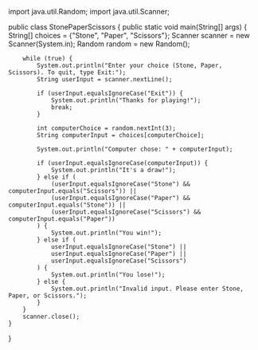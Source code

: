 import java.util.Random;
import java.util.Scanner;

public class StonePaperScissors {
    public static void main(String[] args) {
        String[] choices = {"Stone", "Paper", "Scissors"};
        Scanner scanner = new Scanner(System.in);
        Random random = new Random();

        while (true) {
            System.out.println("Enter your choice (Stone, Paper, Scissors). To quit, type Exit:");
            String userInput = scanner.nextLine();

            if (userInput.equalsIgnoreCase("Exit")) {
                System.out.println("Thanks for playing!");
                break;
            }

            int computerChoice = random.nextInt(3);
            String computerInput = choices[computerChoice];

            System.out.println("Computer chose: " + computerInput);

            if (userInput.equalsIgnoreCase(computerInput)) {
                System.out.println("It's a draw!");
            } else if (
                (userInput.equalsIgnoreCase("Stone") && computerInput.equals("Scissors")) ||
                (userInput.equalsIgnoreCase("Paper") && computerInput.equals("Stone")) ||
                (userInput.equalsIgnoreCase("Scissors") && computerInput.equals("Paper"))
            ) {
                System.out.println("You win!");
            } else if (
                userInput.equalsIgnoreCase("Stone") ||
                userInput.equalsIgnoreCase("Paper") ||
                userInput.equalsIgnoreCase("Scissors")
            ) {
                System.out.println("You lose!");
            } else {
                System.out.println("Invalid input. Please enter Stone, Paper, or Scissors.");
            }
        }
        scanner.close();
    }
}